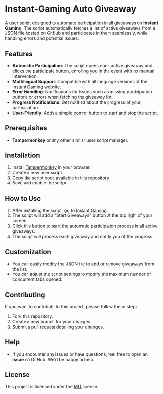 # Instant-Gaming Auto Giveaway

A user script designed to automate participation in all giveaways on **Instant Gaming**. The script automatically fetches a list of active giveaways from a JSON file hosted on GitHub and participates in them seamlessly, while handling errors and potential issues.

## Features

- **Automatic Participation**: The script opens each active giveaway and clicks the participate button, enrolling you in the event with no manual intervention.
- **Multilingual Support**: Compatible with all language versions of the Instant Gaming website.
- **Error Handling**: Notifications for issues such as missing participation buttons or errors when fetching the giveaway list.
- **Progress Notifications**: Get notified about the progress of your participation.
- **User-Friendly**: Adds a simple control button to start and stop the script.

## Prerequisites

- **Tampermonkey** or any other similar user script manager.

## Installation

1. Install [Tampermonkey](https://www.tampermonkey.net/) in your browser.
2. Create a new user script.
3. Copy the script code available in this repository.
4. Save and enable the script.

## How to Use

1. After installing the script, go to [Instant Gaming](https://www.instant-gaming.com/).
2. The script will add a "Start Giveaways" button at the top right of your screen.
3. Click this button to start the automatic participation process in all active giveaways.
4. The script will process each giveaway and notify you of the progress.

## Customization

- You can easily modify the JSON file to add or remove giveaways from the list.
- You can adjust the script settings to modify the maximum number of concurrent tabs opened.

## Contributing

If you want to contribute to this project, please follow these steps:

1. Fork this repository.
2. Create a new branch for your changes.
3. Submit a pull request detailing your changes.

## Help

- If you encounter any issues or have questions, feel free to open an **issue** on GitHub. We'd be happy to help.

## License

This project is licensed under the [MIT](LICENSE) license.
